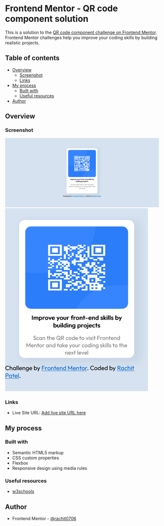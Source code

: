 # Frontend Mentor - QR code component solution

This is a solution to the [QR code component challenge on Frontend Mentor](https://www.frontendmentor.io/challenges/qr-code-component-iux_sIO_H). Frontend Mentor challenges help you improve your coding skills by building realistic projects. 

## Table of contents

- [Overview](#overview)
  - [Screenshot](#screenshot)
  - [Links](#links)
- [My process](#my-process)
  - [Built with](#built-with)
  - [Useful resources](#useful-resources)
- [Author](#author)

## Overview

### Screenshot

![Desktop View](./images/desktop-view.png)
![Mobile View](./images/mobile-view.png)

### Links

- Live Site URL: [Add live site URL here](https://earnest-paprenjak-3e53fb.netlify.app/)

## My process

### Built with

- Semantic HTML5 markup
- CSS custom properties
- Flexbox
- Responsive design using media rules

### Useful resources

- [w3schools](https://www.w3schools.com)

## Author

- Frontend Mentor - [@rachit0706](https://www.frontendmentor.io/profile/rachit0706)

